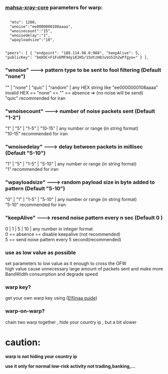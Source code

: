 ### [mahsa-xray-core](https://github.com/GFW-knocker/Xray-core) parameters for warp:
<code>
  "mtu": 1280,    
  "wnoise":"ee0000000108aaaa",
  "wnoisecount":"15",
  "wnoisedelay":"1",
  "wpayloadsize":"10",

  "peers": [
    {
      "endpoint": "188.114.98.0:988",
      "keepAlive":  5,
      "publicKey": "bmXOC+F1FxEMF9dyiK2H5/1SUtzH0JuVo51h2wPfgyo="
    }
  ],
</code>

### "wnoise"   --->   pattern type to be sent to fool filtering (Default "none")
"" | "none" | "quic" | "random" | any HEX string like "ee0000000108aaaa"<br>
invalid HEX == "none" == "" == absence => (no noise will be send)<br>
"quic" recommended for iran<br>
### "wnoisecount"   --->   number of noise packets sent (Default "1-2")
"1" | "5" | "1-5" | "10-15" | any number or range (in string format)<br>
"10-15" recommended for iran<br>
### "wnoisedelay"   --->   delay between packets in millisec (Default "5-10")
"1" | "5" | "1-5" | "5-10" | any number or range (in string format)<br>
"1" recommended for iran<br>
### "wpayloadsize"   --->   random payload size in byte added to pattern (Default "5-10")
"0" | "1" | "1-5" | "5-10" | any number or range (in string format)<br>
"5-10" recommended for iran<br>
### "keepAlive"   --->   resend noise pattern every n sec (Default 0 )
0 | 1 | 5 | 10 | any number in integer format<br>
0 == absence == disable keepalive (not recommended)<br>
5 == send noise pattern every 5 second(recommended)<br>

### use as low value as possible
set parameters to low value as it enough to cross the GFW<br>
high value cause unnecessary large amount of packets sent and make more BandWidth consumption and degrade speed<br>

### warp key?
get your own warp key using ([Elfiinaa guide](https://github.com/Elfiinaa/ConfigFiles/blob/main/WarpOnWarp.md))<p>

### warp-on-warp?
chain two warp together , hide your country ip , but a bit slower<p>

# caution: 
<b>warp is not hiding your country ip<p>
use it only for normal low-risk activity not trading,banking,...</b>
